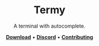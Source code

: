 <h1 align="center">Termy</h1>

<p align="center">
  A terminal with autocomplete.
</p>

<p align="center">
  <a href="https://termy.app"><strong>Download</strong></a> •
  <a href="http://discord.com/invite/tzrRhdZ"><strong>Discord</strong></a> •
  <a href="/contributing.md"><strong>Contributing</strong></a>
</p>
